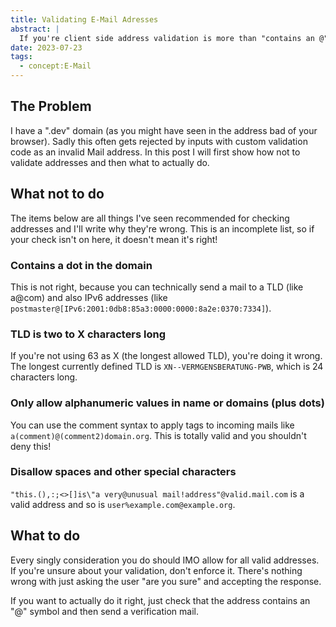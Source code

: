 ```yaml
---
title: Validating E-Mail Adresses
abstract: |
  If you're client side address validation is more than "contains an @", you're most likely wrong.
date: 2023-07-23
tags:
  - concept:E-Mail
---
```


## The Problem

I have a ".dev" domain (as you might have seen in the address bad of your browser). Sadly this often gets rejected by inputs with custom validation code as an invalid Mail address. In this post I will first show how not to validate addresses and then what to actually do.

## What not to do

The items below are all things I've seen recommended for checking addresses and I'll write why they're wrong.
This is an incomplete list, so if your check isn't on here, it doesn't mean it's right!

### Contains a dot in the domain

This is not right, because you can technically send a mail to a TLD (like a@com) and also IPv6 addresses (like `postmaster@[IPv6:2001:0db8:85a3:0000:0000:8a2e:0370:7334]`).

### TLD is two to X characters long

If you're not using 63 as X (the longest allowed TLD), you're doing it wrong. The longest currently defined TLD is `XN--VERMGENSBERATUNG-PWB`, which is 24 characters long.

### Only allow alphanumeric values in name or domains (plus dots)

You can use the comment syntax to apply tags to incoming mails like `a(comment)@(comment2)domain.org`. This is totally valid and you shouldn't deny this!

### Disallow spaces and other special characters

`"this.(),:;<>[]is\"a very@unusual mail!address"@valid.mail.com` is a valid address and so is `user%example.com@example.org`.

## What to do

Every singly consideration you do should IMO allow for all valid addresses. If you're unsure about your validation, don't enforce it. There's nothing wrong with just asking the user "are you sure" and accepting the response.

If you want to actually do it right, just check that the address contains an "@" symbol and then send a verification mail.
